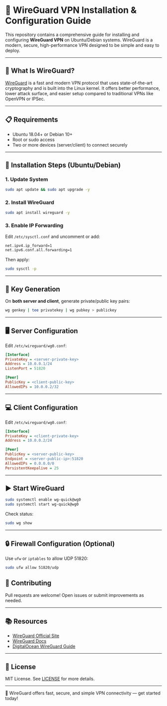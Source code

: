 # 🔐 WireGuard VPN Installation & Configuration Guide

This repository contains a comprehensive guide for installing and configuring **WireGuard VPN** on Ubuntu/Debian systems. WireGuard is a modern, secure, high-performance VPN designed to be simple and easy to deploy.

---

## 📘 What Is WireGuard?

[WireGuard](https://www.wireguard.com/) is a fast and modern VPN protocol that uses state-of-the-art cryptography and is built into the Linux kernel. It offers better performance, lower attack surface, and easier setup compared to traditional VPNs like OpenVPN or IPSec.

---

## 📋 Requirements

- Ubuntu 18.04+ or Debian 10+
- Root or sudo access
- Two or more devices (server/client) to connect securely

---

## 🚀 Installation Steps (Ubuntu/Debian)

### 1. Update System

```bash
sudo apt update && sudo apt upgrade -y
```

### 2. Install WireGuard

```bash
sudo apt install wireguard -y
```

### 3. Enable IP Forwarding

Edit `/etc/sysctl.conf` and uncomment or add:

```bash
net.ipv4.ip_forward=1
net.ipv6.conf.all.forwarding=1
```

Then apply:

```bash
sudo sysctl -p
```

---

## 🔐 Key Generation

On **both server and client**, generate private/public key pairs:

```bash
wg genkey | tee privatekey | wg pubkey > publickey
```

---

## 🖥 Server Configuration

Edit `/etc/wireguard/wg0.conf`:

```ini
[Interface]
PrivateKey = <server-private-key>
Address = 10.0.0.1/24
ListenPort = 51820

[Peer]
PublicKey = <client-public-key>
AllowedIPs = 10.0.0.2/32
```

---

## 💻 Client Configuration

Edit `/etc/wireguard/wg0.conf`:

```ini
[Interface]
PrivateKey = <client-private-key>
Address = 10.0.0.2/24

[Peer]
PublicKey = <server-public-key>
Endpoint = <server-public-ip>:51820
AllowedIPs = 0.0.0.0/0
PersistentKeepalive = 25
```

---

## ▶️ Start WireGuard

```bash
sudo systemctl enable wg-quick@wg0
sudo systemctl start wg-quick@wg0
```

Check status:

```bash
sudo wg show
```

---

## 🔒 Firewall Configuration (Optional)

Use `ufw` or `iptables` to allow UDP 51820:

```bash
sudo ufw allow 51820/udp
```

## 🤝 Contributing

Pull requests are welcome! Open issues or submit improvements as needed.

---

## 📚 Resources

- [WireGuard Official Site](https://www.wireguard.com/)
- [WireGuard Docs](https://www.wireguard.com/install/)
- [DigitalOcean WireGuard Guide](https://www.digitalocean.com/community/tutorials/how-to-set-up-wireguard-on-ubuntu-20-04)

---

## 📄 License

MIT License. See [LICENSE](LICENSE) for more details.

---

🔐 WireGuard offers fast, secure, and simple VPN connectivity — get started today!